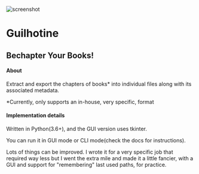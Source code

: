 ![screenshot](https://user-images.githubusercontent.com/18584014/62817331-156cd880-bb0b-11e9-9c87-1dc749393062.jpg)

# Guilhotine
## Bechapter Your Books!

#### About
Extract and export the chapters of books* into individual files along with its associated metadata.

*Currently, only supports an in-house, very specific, format

#### Implementation details
Written in Python(3.6+), and the GUI version uses tkinter.

You can run it in GUI mode or CLI mode(check the docs for instructions).

Lots of things can be improved. I wrote it for a very specific job that required way less but I went the extra mile and made it a little fancier, with a GUI and support for "remembering" last used paths, for practice.

